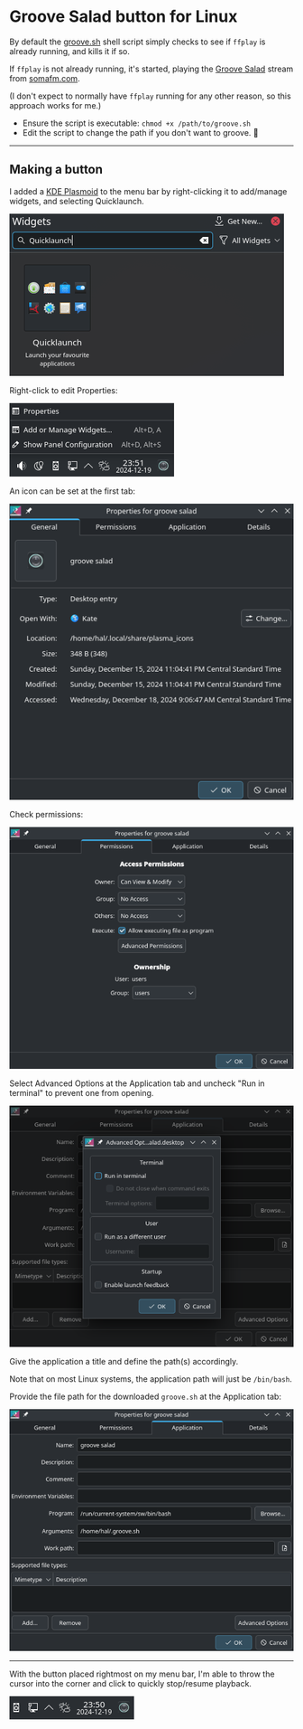 # Groove Salad button for Linux

By default the [groove.sh](groove.sh) shell script simply checks to see if `ffplay` is already running, and kills it if so. 

If `ffplay` is not already running, it's started, playing the [Groove Salad](https://somafm.com/groovesalad/) stream from [somafm.com](https://somafm.com/).

(I don't expect to normally have `ffplay` running for any other reason, so this approach works for me.)

* Ensure the script is executable: `chmod +x /path/to/groove.sh`
* Edit the script to change the path if you don't want to groove. 🤷
  
____ 

## Making a button

I added a [KDE Plasmoid](https://userbase.kde.org/Plasma) to the menu bar by right-clicking it to add/manage widgets, and selecting Quicklaunch.

![launcher](/Linux/images/launch_button.png)

Right-click to edit Properties:

![button_context](/Linux/images/button_context.png)

An icon can be set at the first tab:

![general](/Linux/images/general.png)

Check permissions:

![button_permissions](/Linux/images/button_permissions.png)

Select Advanced Options at the Application tab and uncheck "Run in terminal" to prevent one from opening.

![advanced_permissions](/Linux/images/advanced_permissions.png)

Give the application a title and define the path(s) accordingly.

Note that on most Linux systems, the application path will just be `/bin/bash`.

Provide the file path for the downloaded `groove.sh` at the Application tab:

![application_details](/Linux/images/application_details.png)

___

With the button placed rightmost on my menu bar, I'm able to throw the cursor into the corner and click to quickly stop/resume playback.

![menu_button](/Linux/images/menu_button.png)
